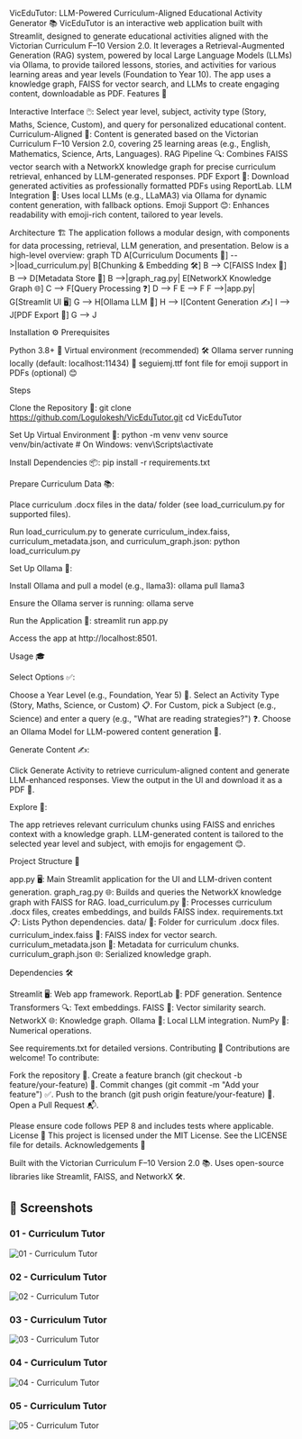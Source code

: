 VicEduTutor: LLM-Powered Curriculum-Aligned Educational Activity Generator 📚
VicEduTutor is an interactive web application built with Streamlit, designed to generate educational activities aligned with the Victorian Curriculum F–10 Version 2.0. It leverages a Retrieval-Augmented Generation (RAG) system, powered by local Large Language Models (LLMs) via Ollama, to provide tailored lessons, stories, and activities for various learning areas and year levels (Foundation to Year 10). The app uses a knowledge graph, FAISS for vector search, and LLMs to create engaging content, downloadable as PDF.
Features 🌟

Interactive Interface 🖱️: Select year level, subject, activity type (Story, Maths, Science, Custom), and query for personalized educational content.
Curriculum-Aligned 📖: Content is generated based on the Victorian Curriculum F–10 Version 2.0, covering 25 learning areas (e.g., English, Mathematics, Science, Arts, Languages).
RAG Pipeline 🔍: Combines FAISS vector search with a NetworkX knowledge graph for precise curriculum retrieval, enhanced by LLM-generated responses.
PDF Export 📄: Download generated activities as professionally formatted PDFs using ReportLab.
LLM Integration 🤖: Uses local LLMs (e.g., LLaMA3) via Ollama for dynamic content generation, with fallback options.
Emoji Support 😊: Enhances readability with emoji-rich content, tailored to year levels.

Architecture 🏗️
The application follows a modular design, with components for data processing, retrieval, LLM generation, and presentation. Below is a high-level overview:
graph TD
    A[Curriculum Documents 📑] -->|load_curriculum.py| B[Chunking & Embedding 🛠️]
    B --> C[FAISS Index 🔎]
    B --> D[Metadata Store 💾]
    B -->|graph_rag.py| E[NetworkX Knowledge Graph 🌐]
    C --> F[Query Processing ❓]
    D --> F
    E --> F
    F -->|app.py| G[Streamlit UI 🖥️]
    G --> H[Ollama LLM 🤖]
    H --> I[Content Generation ✍️]
    I --> J[PDF Export 📄]
    G --> J

Installation ⚙️
Prerequisites

Python 3.8+ 🐍
Virtual environment (recommended) 🛠️
Ollama server running locally (default: localhost:11434) 🤖
seguiemj.ttf font file for emoji support in PDFs (optional) 😊

Steps

Clone the Repository 📂:
git clone https://github.com/Logulokesh/VicEduTutor.git
cd VicEduTutor


Set Up Virtual Environment 🧪:
python -m venv venv
source venv/bin/activate  # On Windows: venv\Scripts\activate


Install Dependencies 📦:
pip install -r requirements.txt


Prepare Curriculum Data 📚:

Place curriculum .docx files in the data/ folder (see load_curriculum.py for supported files).

Run load_curriculum.py to generate curriculum_index.faiss, curriculum_metadata.json, and curriculum_graph.json:
python load_curriculum.py




Set Up Ollama 🤖:

Install Ollama and pull a model (e.g., llama3):
ollama pull llama3


Ensure the Ollama server is running:
ollama serve




Run the Application 🚀:
streamlit run app.py

Access the app at http://localhost:8501.


Usage 🎓

Select Options ✅:

Choose a Year Level (e.g., Foundation, Year 5) 📅.
Select an Activity Type (Story, Maths, Science, or Custom) 📋.
For Custom, pick a Subject (e.g., Science) and enter a query (e.g., "What are reading strategies?") ❓.
Choose an Ollama Model for LLM-powered content generation 🤖.


Generate Content ✍️:

Click Generate Activity to retrieve curriculum-aligned content and generate LLM-enhanced responses.
View the output in the UI and download it as a PDF 📄.


Explore 🔬:

The app retrieves relevant curriculum chunks using FAISS and enriches context with a knowledge graph.
LLM-generated content is tailored to the selected year level and subject, with emojis for engagement 😊.



Project Structure 📁

app.py 🖥️: Main Streamlit application for the UI and LLM-driven content generation.
graph_rag.py 🌐: Builds and queries the NetworkX knowledge graph with FAISS for RAG.
load_curriculum.py 📑: Processes curriculum .docx files, creates embeddings, and builds FAISS index.
requirements.txt 📋: Lists Python dependencies.
data/ 📂: Folder for curriculum .docx files.
curriculum_index.faiss 🔎: FAISS index for vector search.
curriculum_metadata.json 💾: Metadata for curriculum chunks.
curriculum_graph.json 🌐: Serialized knowledge graph.

Dependencies 🛠️

Streamlit 🖥️: Web app framework.
ReportLab 📄: PDF generation.
Sentence Transformers 🔍: Text embeddings.
FAISS 🔎: Vector similarity search.
NetworkX 🌐: Knowledge graph.
Ollama 🤖: Local LLM integration.
NumPy 🔢: Numerical operations.

See requirements.txt for detailed versions.
Contributing 🤝
Contributions are welcome! To contribute:

Fork the repository 🍴.
Create a feature branch (git checkout -b feature/your-feature) 🌿.
Commit changes (git commit -m "Add your feature") ✅.
Push to the branch (git push origin feature/your-feature) 🚀.
Open a Pull Request 📬.

Please ensure code follows PEP 8 and includes tests where applicable.
License 📜
This project is licensed under the MIT License. See the LICENSE file for details.
Acknowledgements 🙌

Built with the Victorian Curriculum F–10 Version 2.0 📚.
Uses open-source libraries like Streamlit, FAISS, and NetworkX 🛠️.

## 📸 Screenshots

### 01 - Curriculum Tutor
![01 - Curriculum Tutor](screenshots/01%20-%20Curriculum%20Tutor.png)

### 02 - Curriculum Tutor
![02 - Curriculum Tutor](screenshots/02%20-%20Curriculum%20Tutor.png)

### 03 - Curriculum Tutor
![03 - Curriculum Tutor](screenshots/03%20-%20Curriculum%20Tutor.png)

### 04 - Curriculum Tutor
![04 - Curriculum Tutor](screenshots/04%20-%20Curriculum%20Tutor.png)

### 05 - Curriculum Tutor
![05 - Curriculum Tutor](screenshots/05%20-%20Curriculum%20Tutor.png)
